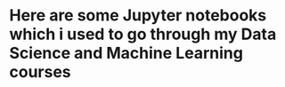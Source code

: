 # Here are some Jupyter notebooks which i used to go through my Data Science and Machine Learning courses

